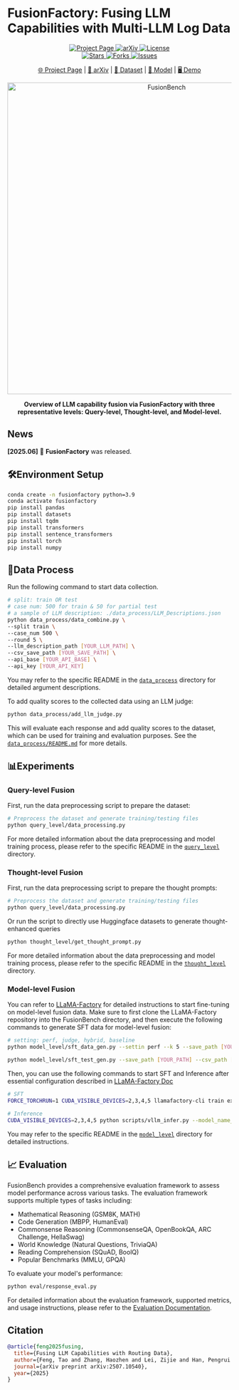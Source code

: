 # FusionFactory: Fusing LLM Capabilities with Multi-LLM Log Data

<p align="center">
    <a href="https://ulab-uiuc.github.io/FusionFactory/">
        <img alt="Project Page" src="https://img.shields.io/badge/Project-Page-blue">
    </a>
    <a href="http://arxiv.org/abs/2507.10540">
        <img alt="arXiv" src="https://img.shields.io/badge/arXiv-2507.10540-red?logo=arxiv">
    </a>
    <!-- <a href="xxx">
        <img alt="Twitter" src="https://img.shields.io/badge/Twitter-black?logo=X">
    </a> -->
    <a href="https://github.com/ulab-uiuc/FusionFactory/blob/master/LICENSE">
        <img alt="License" src="https://img.shields.io/badge/LICENSE-MIT-green">
    </a>
    <br>
    <a href="https://github.com/ulab-uiuc/FusionFactory">
        <img alt="Stars" src="https://img.shields.io/github/stars/ulab-uiuc/FusionFactory">
    </a>
    <a href="https://github.com/ulab-uiuc/FusionFactory">
        <img alt="Forks" src="https://img.shields.io/github/forks/ulab-uiuc/FusionFactory">
    </a>
    <a href="https://github.com/ulab-uiuc/FusionFactory">
        <img alt="Issues" src="https://img.shields.io/github/issues/ulab-uiuc/FusionFactory">
    </a>
</p>

<p align="center">
    <a href="https://ulab-uiuc.github.io/FusionFactory/">🌐 Project Page</a> |
    <a href="http://arxiv.org/abs/2507.10540">📜 arXiv</a> |
    <a href="https://huggingface.co/datasets/ulab-ai/FusionBench">📂 Dataset</a> |
    <a href="https://huggingface.co/ulab-ai/FusionFactory">🤖 Model</a> |
    <a href="https://huggingface.co/spaces/ulab-ai/RoutePilot">🖥️ Demo</a>
</p>




<div align="center">
  <img src="./figures/fusion.jpg" width="700" alt="FusionBench">
  <p><b>Overview of LLM capability fusion via FusionFactory with three representative levels: Query-level, Thought-level, and Model-level.</b></p>
</div>


## News

**[2025.06]** 🌟 **FusionFactory** was released.



## 🛠️Environment Setup

```bash
conda create -n fusionfactory python=3.9
conda activate fusionfactory
pip install pandas
pip install datasets
pip install tqdm
pip install transformers
pip install sentence_transformers
pip install torch
pip install numpy
```



## 🎯Data Process

Run the following command to start data collection.

```bash
# split: train OR test
# case num: 500 for train & 50 for partial test
# a sample of LLM description: ./data_process/LLM_Descriptions.json
python data_process/data_combine.py \
--split train \
--case_num 500 \
--round 5 \
--llm_description_path [YOUR_LLM_PATH] \
--csv_save_path [YOUR_SAVE_PATH] \
--api_base [YOUR_API_BASE] \
--api_key [YOUR_API_KEY]
```

You may refer to the specific README in the [`data_process`](data_process/README.md) directory for detailed argument descriptions.

To add quality scores to the collected data using an LLM judge:

```bash
python data_process/add_llm_judge.py
```

This will evaluate each response and add quality scores to the dataset, which can be used for training and evaluation purposes. See the [`data_process/README.md`](data_process/README.md) for more details.




## 📊Experiments


### Query-level Fusion

First, run the data preprocessing script to prepare the dataset:

```bash
# Preprocess the dataset and generate training/testing files
python query_level/data_processing.py
```

For more detailed information about the data preprocessing and model training process, please refer to the specific README in the [`query_level`](query_level/README.md) directory.



### Thought-level Fusion
First, run the data preprocessing script to prepare the thought prompts:

```bash
# Preprocess the dataset and generate training/testing files
python query_level/data_processing.py
```

Or run the script to directly use Huggingface datasets to generate thought-enhanced queries

```bash
python thought_level/get_thought_prompt.py
```

For more detailed information about the data preprocessing and model training process, please refer to the specific README in the [`thought_level`](thought_level/README.md) directory.


### Model-level Fusion

You can refer to [LLaMA-Factory](https://github.com/hiyouga/LLaMA-Factory) for detailed instructions to start fine-tuning on model-level fusion data. Make sure to first clone the LLaMA-Factory repository into the FusionBench directory, and then execute the following commands to generate SFT data for model-level fusion:


```bash
# setting: perf, judge, hybrid, baseline
python model_level/sft_data_gen.py --settin perf --k 5 --save_path [YOUR_PATH] --csv_path_with_judge [YOUR_PATH]

python model_level/sft_test_gen.py --save_path [YOUR_PATH] --csv_path [YOUR_PATH]
```

Then, you can use the following commands to start SFT and Inference after essential configuration described in [LLaMA-Factory Doc](https://llamafactory.readthedocs.io/en/latest/)

```bash
# SFT
FORCE_TORCHRUN=1 CUDA_VISIBLE_DEVICES=2,3,4,5 llamafactory-cli train examples/train_lora/[YOUR_YAML].yaml

# Inference
CUDA_VISIBLE_DEVICES=2,3,4,5 python scripts/vllm_infer.py --model_name_or_path meta-llama/Llama-3.1-8B-Instruct --adapter_name_or_path saves/llama3.1-8b/lora/[YOUR_PATH] --dataset router_test --cutoff_len 2048
```


You may refer to the specific README in the [`model_level`](model_level/README.md) directory for detailed instructions.


## 📈 Evaluation

FusionBench provides a comprehensive evaluation framework to assess model performance across various tasks. The evaluation framework supports multiple types of tasks including:

- Mathematical Reasoning (GSM8K, MATH)
- Code Generation (MBPP, HumanEval)
- Commonsense Reasoning (CommonsenseQA, OpenBookQA, ARC Challenge, HellaSwag)
- World Knowledge (Natural Questions, TriviaQA)
- Reading Comprehension (SQuAD, BoolQ)
- Popular Benchmarks (MMLU, GPQA)

To evaluate your model's performance:

```bash
python eval/response_eval.py
```

For detailed information about the evaluation framework, supported metrics, and usage instructions, please refer to the [Evaluation Documentation](eval/README.md).


## Citation

```bibtex
@article{feng2025fusing,
  title={Fusing LLM Capabilities with Routing Data},
  author={Feng, Tao and Zhang, Haozhen and Lei, Zijie and Han, Pengrui and Patwary, Mostofa and Shoeybi, Mohammad and Catanzaro, Bryan and You, Jiaxuan},
  journal={arXiv preprint arXiv:2507.10540},
  year={2025}
}
```
